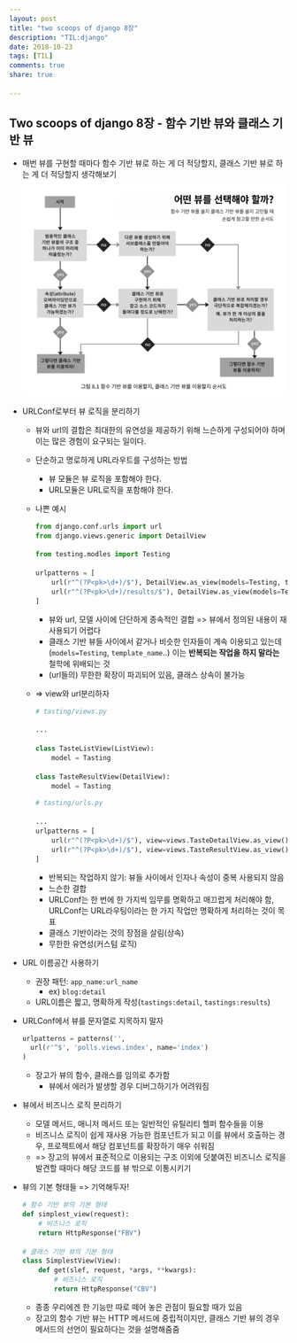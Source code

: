 ```yaml
---
layout: post
title: "two scoops of django 8장"
description: "TIL:django"
date: 2018-10-23
tags: [TIL]
comments: true
share: true
    
---
```


## Two scoops of django 8장 - 함수 기반 뷰와 클래스 기반 뷰

- 매번 뷰를 구현할 때마다 함수 기반 뷰로 하는 게 더 적당할지, 클래스 기반 뷰로 하는 게 더 적당할지 생각해보기![f1](../images/two_scoops_of_django/f1.png)

* URLConf로부터 뷰 로직을 분리하기

  * 뷰와 url의 결합은 최대한의 유연성을 제공하기 위해 느슨하게 구성되어야 하며 이는 많은 경험이 요구되는 일이다. 

  * 단순하고 명로하게 URL라우트를 구성하는 방법

    * 뷰 모듈은 뷰 로직을 포함해야 한다.
    * URL모듈은 URL로직을 포함해야 한다. 

  * 나쁜 예시

    ```PYTHON
    from django.conf.urls import url
    from django.views.generic import DetailView
    
    from testing.modles import Testing
    
    urlpatterns = [
       	url(r"^(?P<pk>\d+)/$"), DetailView.as_view(models=Testing, template_name"tastings/detail.html", name="detail"),
        url(r"^(?P<pk>\d+)/results/$"), DetailView.as_view(models=Testing, template_name"tastings/results.html", name="results"),
    ]
    ```
    * 뷰와 url, 모델 사이에 단단하게 종속적인 결합 => 뷰에서 정의된 내용이 재사용되기 어렵다
    * 클래스 기반 뷰들 사이에서 같거나 비슷한 인자들이 계속 이용되고 있는데(`models=Testing`, `template_name`..) 이는 **반복되는 작업을 하지 말라는** 철학에 위배되는 것
    * (url들의) 무한한 확장이 파괴되어 있음, 클래스 상속이 불가능

  * => view와 url분리하자

    ```python
    # tasting/views.py
    
    ...
    
    class TasteListView(ListView):
        model = Tasting
    
    class TasteResultView(DetailView):
        model = Tasting
    ```

    ```python
    # tasting/urls.py
    
    ...
    urlpatterns = [
        url(r"^(?P<pk>\d+)/$"), view=views.TasteDetailView.as_view(), name="detail"),
        url(r"^(?P<pk>\d+)/$"), view=views.TasteResultView.as_view(), name="results"),
    ]
    ```



    * 반복되는 작업하지 않기: 뷰들 사이에서 인자나 속성이 중복 사용되지 않음
    * 느슨한 결합
    * URLConf는 한 번에 한 가지씩 임무를 명확하고 매끄럽게 처리해야 함, URLConf는 URL라우팅이라는 한 가지 작업만 명확하게 처리하는 것이 목표
    * 클래스 기반이라는 것의 장점을 살림(상속)
    * 무한한 유연성(커스텀 로직)

* URL 이름공간 사용하기

  * 권장 패턴: `app_name:url_name` 
    * ex) `blog:detail`
  * URL이름은 짧고, 명확하게 작성(`tastings:detail`, `tastings:results`)

* URLConf에서 뷰를 문자열로 지목하지 말자

  ```PYTHON
  urlpatterns = patterns('',
  	url(r'^$', 'polls.views.index', name='index')
  )
  ```

  * 장고가 뷰의 함수, 클래스를 임의로 추가함 
    * 뷰에서 에러가 발생할 경우 디버그하기가 어려워짐

* 뷰에서 비즈니스 로직 분리하기

  * 모델 메서드, 매니저 메서드 또는 일반적인 유틸리티 헬퍼 함수들을 이용
  * 비즈니스 로직이 쉽게 재사용 가능한 컴포넌트가 되고 이를 뷰에서 호출하는 경우, 프로젝트에서 해당 컴포넌트를 확장하기 매우 쉬워짐
  * => 장고의 뷰에서 표준적으로 이용되는 구조 이외에 덧붙여진 비즈니스 로직을 발견할 때마다 해당 코드를 뷰 밖으로 이통시키기

* 뷰의 기본 형태들 => 기억해두자!

  ```python
  # 함수 기반 뷰의 기본 형태
  def simplest_view(request):
      # 비즈니스 로직
      return HttpResponse("FBV")
  
  # 클래스 기반 뷰의 기본 형태
  class SimplestView(View):
      def get(slef, request, *args, **kwargs):
          # 비즈니스 로직
          return HttpResponse("CBV")
  ```

  * 종종 우리에겐 한 기능만 따로 떼어 놓은 관점이 필요할 때가 있음
  * 장고의 함수 기반 뷰는 HTTP 메서드에 중립적이지만, 클래스 기반 뷰의 경우 메서드의 선언이 필요하다는 것을 설명해줌줌